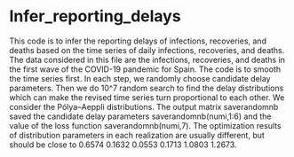 # Infer_reporting_delays 
This code is to infer the reporting delays of infections, recoveries, and deaths based on the time series of daily infections, recoveries, and deaths. 
The data considered in this file are the infections, recoveries, and deaths in the first wave of the COVID-19 pandemic for Spain.
The code is to smooth the time series first. 
In each step, we randomly choose candidate delay parameters. Then we do 10^7 random search to find the delay distributions which can make the revised time series turn proportional to each other. 
We consider the Pólya–Aeppli distributions. The output matrix saverandomnb saved the candidate delay parameters saverandomnb(numi,1:6) and the value of the loss function saverandomnb(numi,7).
The optimization results of distribution parameters in each realization are usually different, but should be close to 0.6574 0.1632 0.0553 0.1713 1.0803 1.2673.
